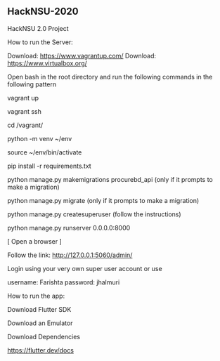 ## HackNSU-2020

HackNSU 2.0 Project


How to run the Server:

Download: https://www.vagrantup.com/
Download: https://www.virtualbox.org/


Open bash in the root directory and run the following commands in the following pattern

vagrant up 

vagrant ssh

cd /vagrant/

python -m venv ~/env

source ~/env/bin/activate

pip install -r requirements.txt

python manage.py makemigrations procurebd_api (only if it prompts to make a migration)

python manage.py migrate (only if it prompts to make a migration)

python manage.py createsuperuser (follow the instructions)

python manage.py runserver 0.0.0.0:8000


[ Open a browser ]

Follow the link: http://127.0.0.1:5060/admin/

Login using your very own super user account or use 

username: Farishta
password: jhalmuri


How to run the app: 

Download Flutter SDK

Download an Emulator

Download Dependencies 

https://flutter.dev/docs